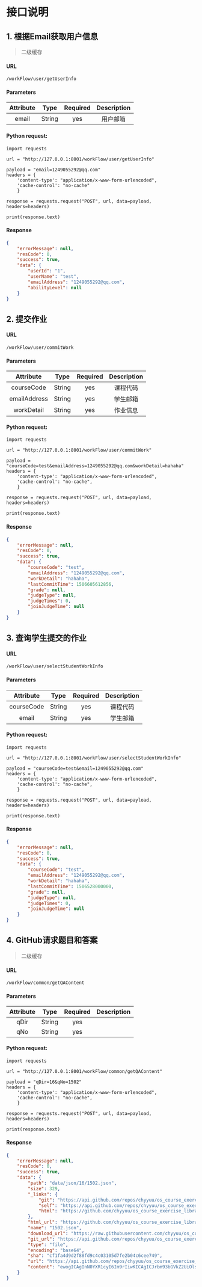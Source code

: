 # 接口说明

## 1. 根据Email获取用户信息
> 二级缓存

#### URL
```
/workFlow/user/getUserInfo
```
#### Parameters
|Attribute|Type  |Required|Description|
|:---:   |:---:|:---:   |:---:     |
|email|String|yes|用户邮箱|
#### Python request:
```
import requests

url = "http://127.0.0.1:8001/workFlow/user/getUserInfo"

payload = "email=1249055292@qq.com"
headers = {
    'content-type': "application/x-www-form-urlencoded",
    'cache-control': "no-cache"
    }

response = requests.request("POST", url, data=payload, headers=headers)

print(response.text)
```
#### Response
```json
{
    "errorMessage": null,
    "resCode": 0,
    "success": true,
    "data": {
        "userId": "1",
        "userName": "test",
        "emailAddress": "1249055292@qq.com",
        "abilityLevel": null
    }
}
```


## 2. 提交作业
#### URL
```
/workFlow/user/commitWork
```
#### Parameters
|Attribute|Type  |Required|Description|
|:---:   |:---:|:---:   |:---:     |
|courseCode|String|yes|课程代码|
|emailAddress|String|yes|学生邮箱|
|workDetail|String|yes|作业信息|
#### Python request:
```
import requests

url = "http://127.0.0.1:8001/workFlow/user/commitWork"

payload = "courseCode=test&emailAddress=1249055292@qq.com&workDetail=hahaha"
headers = {
    'content-type': "application/x-www-form-urlencoded",
    'cache-control': "no-cache",
    }

response = requests.request("POST", url, data=payload, headers=headers)

print(response.text)
```
#### Response
```json
{
    "errorMessage": null,
    "resCode": 0,
    "success": true,
    "data": {
        "courseCode": "test",
        "emailAddress": "1249055292@qq.com",
        "workDetail": "hahaha",
        "lastCommitTime": 1506605612856,
        "grade": null,
        "judgeType": null,
        "judgeTimes": 0,
        "joinJudgeTime": null
    }
}
```

## 3. 查询学生提交的作业
#### URL
```
/workFlow/user/selectStudentWorkInfo
```
#### Parameters
|Attribute|Type  |Required|Description|
|:---:   |:---:|:---:   |:---:     |
|courseCode|String|yes|课程代码|
|email|String|yes|学生邮箱|
#### Python request:
```
import requests

url = "http://127.0.0.1:8001/workFlow/user/selectStudentWorkInfo"

payload = "courseCode=test&email=1249055292@qq.com"
headers = {
    'content-type': "application/x-www-form-urlencoded",
    'cache-control': "no-cache",
    }

response = requests.request("POST", url, data=payload, headers=headers)

print(response.text)
```
#### Response
```json
{
    "errorMessage": null,
    "resCode": 0,
    "success": true,
    "data": {
        "courseCode": "test",
        "emailAddress": "1249055292@qq.com",
        "workDetail": "hahaha",
        "lastCommitTime": 1506528000000,
        "grade": null,
        "judgeType": null,
        "judgeTimes": 0,
        "joinJudgeTime": null
    }
}
```

## 4. GitHub请求题目和答案
> 二级缓存

#### URL
```
/workFlow/common/getQAContent
```
#### Parameters
|Attribute|Type  |Required|Description|
|:---:   |:---:|:---:   |:---:     |
|qDir|String|yes||
|qNo|String|yes||
#### Python request:
```
import requests

url = "http://127.0.0.1:8001/workFlow/common/getQAContent"

payload = "qDir=16&qNo=1502"
headers = {
    'content-type': "application/x-www-form-urlencoded",
    'cache-control': "no-cache",
    }

response = requests.request("POST", url, data=payload, headers=headers)

print(response.text)
```
#### Response
```json
{
    "errorMessage": null,
    "resCode": 0,
    "success": true,
    "data": {
        "path": "data/json/16/1502.json",
        "size": 329,
        "_links": {
            "git": "https://api.github.com/repos/chyyuu/os_course_exercise_library/git/blobs/cf1fa4d9d2f88fd9c4c03105d7fe2b04c6cee749",
            "self": "https://api.github.com/repos/chyyuu/os_course_exercise_library/contents/data/json/16/1502.json?ref=master",
            "html": "https://github.com/chyyuu/os_course_exercise_library/blob/master/data/json/16/1502.json"
        },
        "html_url": "https://github.com/chyyuu/os_course_exercise_library/blob/master/data/json/16/1502.json",
        "name": "1502.json",
        "download_url": "https://raw.githubusercontent.com/chyyuu/os_course_exercise_library/master/data/json/16/1502.json",
        "git_url": "https://api.github.com/repos/chyyuu/os_course_exercise_library/git/blobs/cf1fa4d9d2f88fd9c4c03105d7fe2b04c6cee749",
        "type": "file",
        "encoding": "base64",
        "sha": "cf1fa4d9d2f88fd9c4c03105d7fe2b04c6cee749",
        "url": "https://api.github.com/repos/chyyuu/os_course_exercise_library/contents/data/json/16/1502.json?ref=master",
        "content": "ewogICAgInN0YXR1cyI6Im9rIiwKICAgICJrbm93bGVkZ2UiOlsKICAgICAg\nICAiIgogICAgXSwKICAgICJxdWVzdGlvbiI6IkxhYjPlrp7pqozmiqXlkYrl\nnKhnaXTku6PnoIHlupPkuK3nmoTot6/lvoRcbu+8iOS+i+Wmgu+8mi9sYWIy\nL3JlcG9ydC5tZO+8iSIsCiAgICAiZXhwbGFpbiI6IuaXoOagh+WHhuetlOah\niCIsCiAgICAiZGVncmVlX29mX2RpZmZpY3VsdHkiOjEsCiAgICAic291cmNl\nIjoi6LCD5p+l6Zeu5Y23IiwKICAgICJhbnN3ZXIiOiLml6DmoIflh4bnrZTm\noYgiLAogICAgInR5cGUiOiJmaWxsX2luX3RoZV9ibGFuayIsCiAgICAicV9u\ndW1iZXIiOjE1MDIKfQo=\n"
    }
}
```